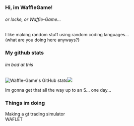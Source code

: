 ### Hi, im WaffleGame!
###### or locke, or Waffle-Game...
I like making random stuff using random coding languages...  
(what are you doing here anyways?)
### My github stats
###### im bad at this
![Waffle-Game's GitHub stats](https://github-readme-stats.vercel.app/api?username=waffle-game&show_icons=true&theme=radical)<img src="https://github-readme-streak-stats.herokuapp.com/?user=sksalahuddin2828"></img>
  
Im gonna get that all the way up to an S... one day...
### Things im doing
Making a gt trading simulator  
WAFLET
